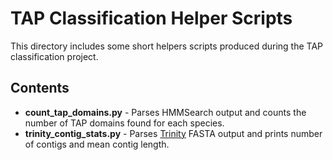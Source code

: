 TAP Classification Helper Scripts
=================================

This directory includes some short helpers scripts produced during the TAP
classification project.

Contents
--------
* **count_tap_domains.py** - Parses HMMSearch output and counts the number of 
TAP domains found for each species.
* **trinity_contig_stats.py** - Parses [Trinity](http://trinityrnaseq.sourceforge.net/)
FASTA output and prints number of contigs and mean contig length.

